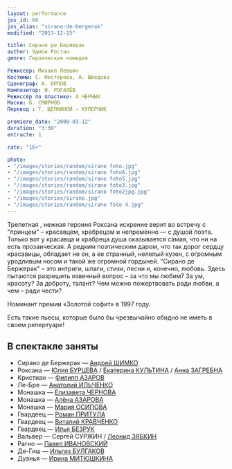 ```yaml
---
layout: performance
jos_id: 60
jos_alias: "sirano-de-bergerak"
modified: "2013-12-15"

title: Сирано де Бержерак
author: Эдмон Ростан
genre: Героическая комедия

Режиссер: Михаил Левшин
Костюмы: С. Нестерова, А. Шведова
Сценограф: А. ОРЛОВ
Композитор: И. РОГАЛЁВ
Режиссёр по пластике: А.ЧЕРНЫХ
Маски: Б. СМИРНОВ
Перевод : Т. ЩЕПКИНОЙ — КУПЕРНИК

premiere_date: "2000-03-12"
duration: "3:30"
entracte: 1

rate: "16+"

photo:
- "/images/stories/random/sirano foto.jpg"
- "/images/stories/random/sirano foto6.jpg"
- "/images/stories/random/sirano foto5.jpg"
- "/images/stories/random/sirano foto3.jpg"
- "/images/stories/random/sirano foto2jpg.jpg"
- "/images/stories/sirano.jpg"
- "/images/stories/random/sirano foto 4.jpg"
---
```



Трепетная , нежная героиня Роксана искренне верит во встречу с "принцем" – красавцем, храбрецом и непременно — с душой поэта. Только вот у красавца и храбреца душа оказывается самая, что ни на есть прозаическая. А редким поэтическим даром, что так дорог сердцу красавицы, обладает не он, а ее странный, нелепый кузен, с огромным уродливым но­сом и такой же огромной гордыней. "Сирано де Бержерак" – это интриги, шпаги, стихи, песни и, конечно, лю­бовь. Здесь пытаются разрешить извечный вопрос – за что мы любим? За ум, красоту? За доброту, талант? Чем можно пожертвовать ради любви, а чем – ради чести?

Номинант премии «Золотой софит» в 1997 году.

Есть такие пьесы, которые было бы чрезвычайно обидно не иметь в своем репертуаре!


## В спектакле заняты

- Сирано де Бержерак — [Андрей ШИМКО](302-andrey-shimko.html)
- Роксана — [Юлия БУРЦЕВА](78-ylia-burceva.html) / [Екатерина КУЛЬТИНА](81-ekaterina-kyltina.html) / [Анна ЗАГРЕБНА](79-anna-zagrebna.html)
- Кристиан — [Филипп АЗАРОВ](21-fillipp-azarov.html)
- Ле-Бре — [Анатолий ИЛЬЧЕНКО](55-anatolii-ilchenko.html)
- Монашка — [Елизавета ЧЕРНОВА](48-chernovaelizaveta.html)
- Монашка — [Алёна АЗАРОВА](86-alena-kiverskaia.html)
- Монашка — [Мария ОСИПОВА](301-mariaosipova.html)
- Гвардеец — [Роман ПРИТУЛА](50-roman-pritula.html)
- Гвардеец — [Виталий КРАВЧЕНКО](66-vitalii-kravchenko.html)
- Гвардеец — [Илья БЕЗРУК](83-bezryk-ilya.html)
- Вальвер — Сергей СУРЖИН / [Леонид ЗЯБКИН](67-leonid-zabkin.html)[](67-leonid-zabkin.html)
- Рагно — [Павел ИВАНОВСКИЙ](284-2013-09-08-18-38-31.html)
- Де-Гиш — [Ильгиз БУЛГАКОВ](77-ilgiz-bulgakov.html)
- Дуэнья — [Ирина МИТЮШКИНА](62-irina-mityshkina.html)
